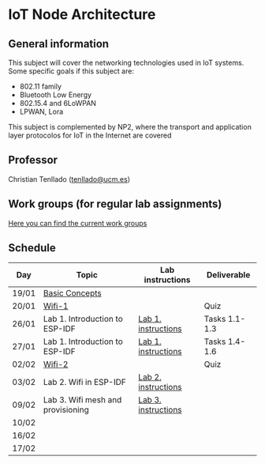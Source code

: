 # IoT Node Architecture

## General information

This subject will cover the networking technologies used in IoT systems. Some
specific goals if this subject are:

* 802.11 family
* Bluetooth Low Energy
* 802.15.4 and 6LoWPAN
* LPWAN, Lora

This subject is complemented by NP2, where the transport and application layer
protocolos for IoT in the Internet are covered


## Professor

Christian Tenllado (tenllado@ucm.es)

## Work groups (for regular lab assignments)

[Here you can find the current work groups](groups.md)


## Schedule

| Day   | Topic                                       | Lab instructions                   | Deliverable   |
|-------|---------------------------------------------|------------------------------------|---------------|
| 19/01 | [Basic Concepts](slides/Basic_Concepts.pdf) |                                    |               |
| 20/01 | [Wifi-1](slides/Wifi-1.pdf)                 |                                    | Quiz          |
| 26/01 | Lab 1. Introduction to ESP-IDF              | [Lab 1. instructions](P1/index.md) | Tasks 1.1-1.3 |
| 27/01 | Lab 1. Introduction to ESP-IDF              | [Lab 1. instructions](P1/index.md) | Tasks 1.4-1.6 |
| 02/02 | [Wifi-2](slides/Wifi-2.pdf)                 |                                    | Quiz          |
| 03/02 | Lab 2. Wifi in ESP-IDF                      | [Lab 2. instructions](P2/index.md) |               |
| 09/02 | Lab 3. Wifi mesh and provisioning           | [Lab 3. instructions](P3/index.md) |               |
| 10/02 |                                             |                                    |               |
| 16/02 |                                             |                                    |               |
| 17/02 |                                             |                                    |               |
